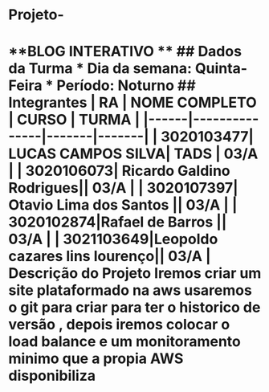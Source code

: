 # Projeto-
# **BLOG INTERATIVO **  ## Dados da Turma * Dia da semana: Quinta-Feira * Período: **Noturno**  ## Integrantes | RA   | NOME COMPLETO | CURSO | TURMA | |------|---------------|-------|-------| | 3020103477| LUCAS CAMPOS SILVA| TADS  | 03/A   | | 3020106073| Ricardo Galdino Rodrigues|| 03/A   | | 3020107397| Otavio Lima dos Santos || 03/A   | | 3020102874|Rafael de Barros        || 03/A   | | 3021103649|Leopoldo cazares lins lourenço|| 03/A |   Descrição do Projeto Iremos criar um site plataformado na aws usaremos o git para criar para ter o historico de versão , depois iremos colocar o load balance e um monitoramento minimo que a propia AWS disponibiliza
